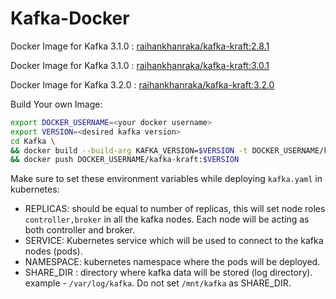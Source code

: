 # Kafka-Docker

Docker Image for Kafka 3.1.0 : [raihankhanraka/kafka-kraft:2.8.1](https://hub.docker.com/layers/258396924/raihankhanraka/kafka-kraft/2.8.1/images/sha256-9c93d111ce139f7840802342f03e8b1d177db1f9c80a38ea2520ec2d4628c725?context=repo)

Docker Image for Kafka 3.1.0 : [raihankhanraka/kafka-kraft:3.0.1](https://hub.docker.com/layers/kafka-kraft/raihankhanraka/kafka-kraft/3.0.1/images/sha256-0c7cb9e152743a4be9289f1426756aa14728fa724b40cbee785e0ebac789a22e?context=repo)

Docker Image for Kafka 3.2.0 : [raihankhanraka/kafka-kraft:3.2.0](https://hub.docker.com/layers/kafka-kraft/raihankhanraka/kafka-kraft/3.2.0/images/sha256-8a42f2447d38fc63d286563046726b8aee9c201f4dc8851abdff1814dd10fa5a?context=repo)

Build Your own Image:

```bash
export DOCKER_USERNAME=<your docker username>
export VERSION=<desired kafka version>
cd Kafka \
&& docker build --build-arg KAFKA_VERSION=$VERSION -t DOCKER_USERNAME/kafka-kraft:$VERSION . \
&& docker push DOCKER_USERNAME/kafka-kraft:$VERSION
```

Make sure to set these environment variables while deploying `kafka.yaml` in kubernetes:

- REPLICAS: should be equal to number of replicas, this will set node roles `controller,broker` in all the kafka nodes. Each node will be acting as both controller and broker.
- SERVICE: Kubernetes service which will be used to connect to the kafka nodes (pods).
- NAMESPACE: kubernetes namespace where the pods will be deployed.
- SHARE_DIR : directory where kafka data will be stored (log directory). example - `/var/log/kafka`. Do not set `/mnt/kafka` as SHARE_DIR. 